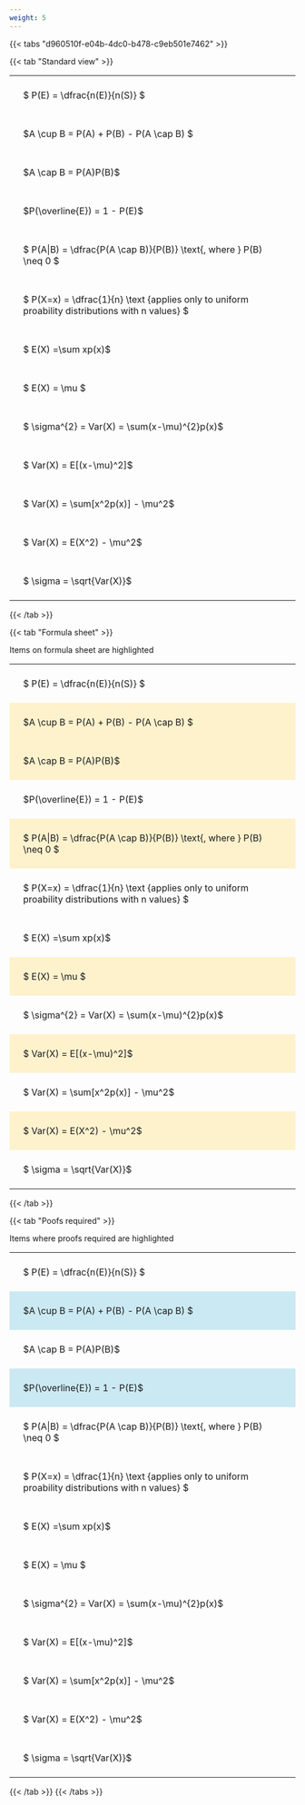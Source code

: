 ```yaml
---
weight: 5
---
```


{{< tabs "d960510f-e04b-4dc0-b478-c9eb501e7462" >}}

{{< tab "Standard view" >}}

<style type="text/css">
#T_78acb th.col_heading {
  text-align: left;
  font-size: 1em;
}
#T_78acb td {
  text-align: left;
  font-size: 1em;
  padding: 1.5em;
}
</style>
<table id="T_78acb">
  <thead>
  </thead>
  <tbody>
    <tr>
      <td id="T_78acb_row0_col0" class="data row0 col0" >$ P(E) = \dfrac{n(E)}{n(S)} $</td>
    </tr>
    <tr>
      <td id="T_78acb_row1_col0" class="data row1 col0" >$A \cup B = P(A) + P(B) - P(A \cap B) $</td>
    </tr>
    <tr>
      <td id="T_78acb_row2_col0" class="data row2 col0" >$A \cap B  = P(A)P(B)$</td>
    </tr>
    <tr>
      <td id="T_78acb_row3_col0" class="data row3 col0" >$P(\overline{E}) = 1 - P(E)$</td>
    </tr>
    <tr>
      <td id="T_78acb_row4_col0" class="data row4 col0" >$ P(A|B) = \dfrac{P(A \cap B)}{P(B)} \text{, where } P(B) \neq 0 $</td>
    </tr>
    <tr>
      <td id="T_78acb_row5_col0" class="data row5 col0" >$ P(X=x) =  \dfrac{1}{n} 
\text {applies only to uniform proability distributions with n values} $</td>
    </tr>
    <tr>
      <td id="T_78acb_row6_col0" class="data row6 col0" >$ E(X) =\sum xp(x)$</td>
    </tr>
    <tr>
      <td id="T_78acb_row7_col0" class="data row7 col0" >$ E(X) = \mu $</td>
    </tr>
    <tr>
      <td id="T_78acb_row8_col0" class="data row8 col0" >$ \sigma^{2} = Var(X) = \sum(x-\mu)^{2}p(x)$</td>
    </tr>
    <tr>
      <td id="T_78acb_row9_col0" class="data row9 col0" >$ Var(X) = E[(x-\mu)^2]$</td>
    </tr>
    <tr>
      <td id="T_78acb_row10_col0" class="data row10 col0" >$ Var(X) = \sum[x^2p(x)] - \mu^2$</td>
    </tr>
    <tr>
      <td id="T_78acb_row11_col0" class="data row11 col0" >$ Var(X) = E(X^2) - \mu^2$</td>
    </tr>
    <tr>
      <td id="T_78acb_row12_col0" class="data row12 col0" >$ \sigma = \sqrt{Var(X)}$</td>
    </tr>
  </tbody>
</table>
{{< /tab >}}

{{< tab "Formula sheet" >}}

Items on formula sheet are highlighted 
<br>
<style type="text/css">
#T_431ff th.col_heading {
  text-align: left;
  font-size: 1em;
}
#T_431ff td {
  text-align: left;
  font-size: 1em;
  padding: 1.5em;
}
#T_431ff_row0_col0, #T_431ff_row3_col0, #T_431ff_row5_col0, #T_431ff_row6_col0, #T_431ff_row8_col0, #T_431ff_row10_col0, #T_431ff_row12_col0 {
  background-color: rgba(0,0,0,0);
}
#T_431ff_row1_col0, #T_431ff_row2_col0, #T_431ff_row4_col0, #T_431ff_row7_col0, #T_431ff_row9_col0, #T_431ff_row11_col0 {
  background-color: rgba(255,194,10, 0.2);
}
</style>
<table id="T_431ff">
  <thead>
  </thead>
  <tbody>
    <tr>
      <td id="T_431ff_row0_col0" class="data row0 col0" >$ P(E) = \dfrac{n(E)}{n(S)} $</td>
    </tr>
    <tr>
      <td id="T_431ff_row1_col0" class="data row1 col0" >$A \cup B = P(A) + P(B) - P(A \cap B) $</td>
    </tr>
    <tr>
      <td id="T_431ff_row2_col0" class="data row2 col0" >$A \cap B  = P(A)P(B)$</td>
    </tr>
    <tr>
      <td id="T_431ff_row3_col0" class="data row3 col0" >$P(\overline{E}) = 1 - P(E)$</td>
    </tr>
    <tr>
      <td id="T_431ff_row4_col0" class="data row4 col0" >$ P(A|B) = \dfrac{P(A \cap B)}{P(B)} \text{, where } P(B) \neq 0 $</td>
    </tr>
    <tr>
      <td id="T_431ff_row5_col0" class="data row5 col0" >$ P(X=x) =  \dfrac{1}{n} 
\text {applies only to uniform proability distributions with n values} $</td>
    </tr>
    <tr>
      <td id="T_431ff_row6_col0" class="data row6 col0" >$ E(X) =\sum xp(x)$</td>
    </tr>
    <tr>
      <td id="T_431ff_row7_col0" class="data row7 col0" >$ E(X) = \mu $</td>
    </tr>
    <tr>
      <td id="T_431ff_row8_col0" class="data row8 col0" >$ \sigma^{2} = Var(X) = \sum(x-\mu)^{2}p(x)$</td>
    </tr>
    <tr>
      <td id="T_431ff_row9_col0" class="data row9 col0" >$ Var(X) = E[(x-\mu)^2]$</td>
    </tr>
    <tr>
      <td id="T_431ff_row10_col0" class="data row10 col0" >$ Var(X) = \sum[x^2p(x)] - \mu^2$</td>
    </tr>
    <tr>
      <td id="T_431ff_row11_col0" class="data row11 col0" >$ Var(X) = E(X^2) - \mu^2$</td>
    </tr>
    <tr>
      <td id="T_431ff_row12_col0" class="data row12 col0" >$ \sigma = \sqrt{Var(X)}$</td>
    </tr>
  </tbody>
</table>
{{< /tab >}}

{{< tab "Poofs required" >}}

Items where proofs required are highlighted 
<br>
<style type="text/css">
#T_54f53 th.col_heading {
  text-align: left;
  font-size: 1em;
}
#T_54f53 td {
  text-align: left;
  font-size: 1em;
  padding: 1.5em;
}
#T_54f53_row0_col0, #T_54f53_row2_col0, #T_54f53_row4_col0, #T_54f53_row5_col0, #T_54f53_row6_col0, #T_54f53_row7_col0, #T_54f53_row8_col0, #T_54f53_row9_col0, #T_54f53_row10_col0, #T_54f53_row11_col0, #T_54f53_row12_col0 {
  background-color: rgba(0,0,0,0);
}
#T_54f53_row1_col0, #T_54f53_row3_col0 {
  background-color: rgba(0,150,200, 0.2);
}
</style>
<table id="T_54f53">
  <thead>
  </thead>
  <tbody>
    <tr>
      <td id="T_54f53_row0_col0" class="data row0 col0" >$ P(E) = \dfrac{n(E)}{n(S)} $</td>
    </tr>
    <tr>
      <td id="T_54f53_row1_col0" class="data row1 col0" >$A \cup B = P(A) + P(B) - P(A \cap B) $</td>
    </tr>
    <tr>
      <td id="T_54f53_row2_col0" class="data row2 col0" >$A \cap B  = P(A)P(B)$</td>
    </tr>
    <tr>
      <td id="T_54f53_row3_col0" class="data row3 col0" >$P(\overline{E}) = 1 - P(E)$</td>
    </tr>
    <tr>
      <td id="T_54f53_row4_col0" class="data row4 col0" >$ P(A|B) = \dfrac{P(A \cap B)}{P(B)} \text{, where } P(B) \neq 0 $</td>
    </tr>
    <tr>
      <td id="T_54f53_row5_col0" class="data row5 col0" >$ P(X=x) =  \dfrac{1}{n} 
\text {applies only to uniform proability distributions with n values} $</td>
    </tr>
    <tr>
      <td id="T_54f53_row6_col0" class="data row6 col0" >$ E(X) =\sum xp(x)$</td>
    </tr>
    <tr>
      <td id="T_54f53_row7_col0" class="data row7 col0" >$ E(X) = \mu $</td>
    </tr>
    <tr>
      <td id="T_54f53_row8_col0" class="data row8 col0" >$ \sigma^{2} = Var(X) = \sum(x-\mu)^{2}p(x)$</td>
    </tr>
    <tr>
      <td id="T_54f53_row9_col0" class="data row9 col0" >$ Var(X) = E[(x-\mu)^2]$</td>
    </tr>
    <tr>
      <td id="T_54f53_row10_col0" class="data row10 col0" >$ Var(X) = \sum[x^2p(x)] - \mu^2$</td>
    </tr>
    <tr>
      <td id="T_54f53_row11_col0" class="data row11 col0" >$ Var(X) = E(X^2) - \mu^2$</td>
    </tr>
    <tr>
      <td id="T_54f53_row12_col0" class="data row12 col0" >$ \sigma = \sqrt{Var(X)}$</td>
    </tr>
  </tbody>
</table>
{{< /tab >}}
{{< /tabs >}}